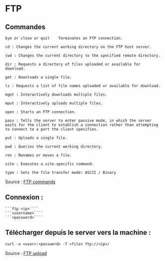 # FTP

## Commandes

    bye or close or quit	Terminates an FTP connection.

    cd : Changes the current working directory on the FTP host server.

    cwd	: Changes the current directory to the specified remote directory.

    dir	: Requests a directory of files uploaded or available for download.

    get	: Downloads a single file.

    ls : Requests a list of file names uploaded or available for download.

    mget : Interactively downloads multiple files.

    mput : Interactively uploads multiple files.

    open : Starts an FTP connection.

    pasv : Tells the server to enter passive mode, in which the server waits for the client to establish a connection rather than attempting to connect to a port the client specifies.

    put	: Uploads a single file.

    pwd	: Queries the current working directory.

    ren	: Renames or moves a file.

    site : Executes a site-specific command.

    type : Sets the file transfer mode: ASCII / Binary

Source : [FTP commands](https://www.ibm.com/docs/en/scbn?topic=SSRJDU/gateway_services/ftp_globalec/SCN_Summary_of_FTP_Client_Commands_b.html)
## Connexion :
    ```ftp <ip>````
    ```<username>````
    ```<password>````

## Télécharger depuis le server vers la machine :

```curl -u <user>:<password> -T <file> ftp://<ip>/``` 

Source : [FTP upload](https://blog.desdelinux.net/en/send-ftp-file-command-only/)

